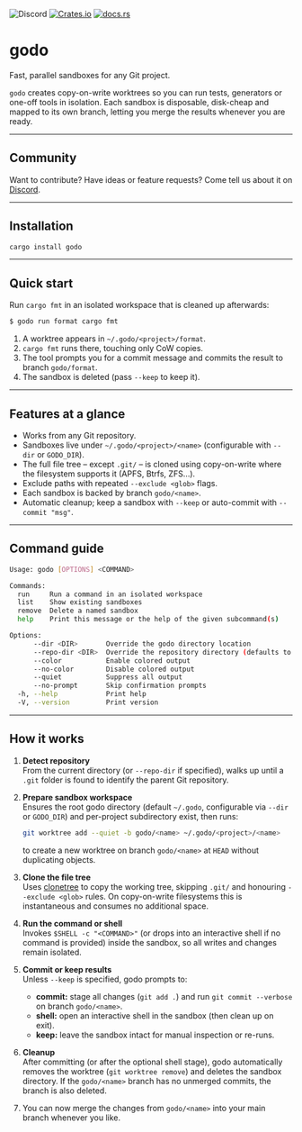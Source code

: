 ![Discord](https://img.shields.io/discord/1381424110831145070?style=flat-square&logo=rust&link=https%3A%2F%2Fdiscord.gg%2FfHmRmuBDxF)
[![Crates.io](https://img.shields.io/crates/v/godo)](https://crates.io/crates/godo)
[![docs.rs](https://img.shields.io/docsrs/godo)](https://docs.rs/godo)


# godo

Fast, parallel sandboxes for any Git project.

`godo` creates copy-on-write worktrees so you can run tests, generators or
one-off tools in isolation. Each sandbox is disposable, disk-cheap and mapped
to its own branch, letting you merge the results whenever you are ready.

---

## Community

Want to contribute? Have ideas or feature requests? Come tell us about it on
[Discord](https://discord.gg/fHmRmuBDxF). 


---

## Installation

```bash
cargo install godo
```

---

## Quick start

Run `cargo fmt` in an isolated workspace that is cleaned up afterwards:

```bash
$ godo run format cargo fmt
```

1. A worktree appears in `~/.godo/<project>/format`.
2. `cargo fmt` runs there, touching only CoW copies.
3. The tool prompts you for a commit message and commits the result to branch `godo/format`.
4. The sandbox is deleted (pass `--keep` to keep it).

---

## Features at a glance

* Works from any Git repository.
* Sandboxes live under `~/.godo/<project>/<name>` (configurable with `--dir` or `GODO_DIR`).
* The full file tree – except `.git/` – is cloned using copy-on-write where the
  filesystem supports it (APFS, Btrfs, ZFS…).
* Exclude paths with repeated `--exclude <glob>` flags.
* Each sandbox is backed by branch `godo/<name>`.
* Automatic cleanup; keep a sandbox with `--keep` or auto-commit with
  `--commit "msg"`.

---

## Command guide

```bash
Usage: godo [OPTIONS] <COMMAND>

Commands:
  run     Run a command in an isolated workspace
  list    Show existing sandboxes
  remove  Delete a named sandbox
  help    Print this message or the help of the given subcommand(s)

Options:
      --dir <DIR>       Override the godo directory location
      --repo-dir <DIR>  Override the repository directory (defaults to current git project)
      --color           Enable colored output
      --no-color        Disable colored output
      --quiet           Suppress all output
      --no-prompt       Skip confirmation prompts
  -h, --help            Print help
  -V, --version         Print version
```

---

## How it works

1. **Detect repository**  
   From the current directory (or `--repo-dir` if specified), walks up until a
   `.git` folder is found to identify the parent Git repository.

2. **Prepare sandbox workspace**  
   Ensures the root godo directory (default `~/.godo`, configurable via `--dir`
   or `GODO_DIR`) and per-project subdirectory exist, then runs:

   ```bash
   git worktree add --quiet -b godo/<name> ~/.godo/<project>/<name>
   ```

   to create a new worktree on branch `godo/<name>` at `HEAD` without duplicating
   objects.

3. **Clone the file tree**  
   Uses [clonetree](https://github.com/cortesi/clonetree) to copy the working
   tree, skipping `.git/` and honouring `--exclude <glob>` rules. On
   copy-on-write filesystems this is instantaneous and consumes no
   additional space.

4. **Run the command or shell**  
   Invokes `$SHELL -c "<COMMAND>"` (or drops into an interactive shell if no
   command is provided) inside the sandbox, so all writes and changes remain
   isolated.

5. **Commit or keep results**  
   Unless `--keep` is specified, godo prompts to:

   - **commit:** stage all changes (`git add .`) and run `git commit --verbose`
     on branch `godo/<name>`.
   - **shell:** open an interactive shell in the sandbox (then clean up on exit).
   - **keep:** leave the sandbox intact for manual inspection or re-runs.

6. **Cleanup**  
   After committing (or after the optional shell stage), godo automatically
   removes the worktree (`git worktree remove`) and deletes the sandbox directory.
   If the `godo/<name>` branch has no unmerged commits, the branch is also
   deleted.

7. You can now merge the changes from `godo/<name>` into your main branch
   whenever you like.
